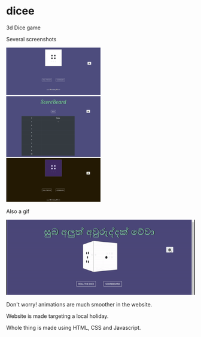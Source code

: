 # dicee

3d Dice game

Several screenshots 

<img src="screencapture-dinula1999-github-io-dicee-2020-04-11-19_03_46.png" width="50%">

<img src="screencapture-dinula1999-github-io-dicee-2020-04-11-19_04_14.png" width="50%">

<img src="screencapture-dinula1999-github-io-dicee-2020-04-11-19_03_57.png" width="50%">


Also a gif

![](dicee.gif)

Don't worry! animations are much smoother in the website.

Website is made targeting a local holiday.

Whole thing is made using HTML, CSS and Javascript.
